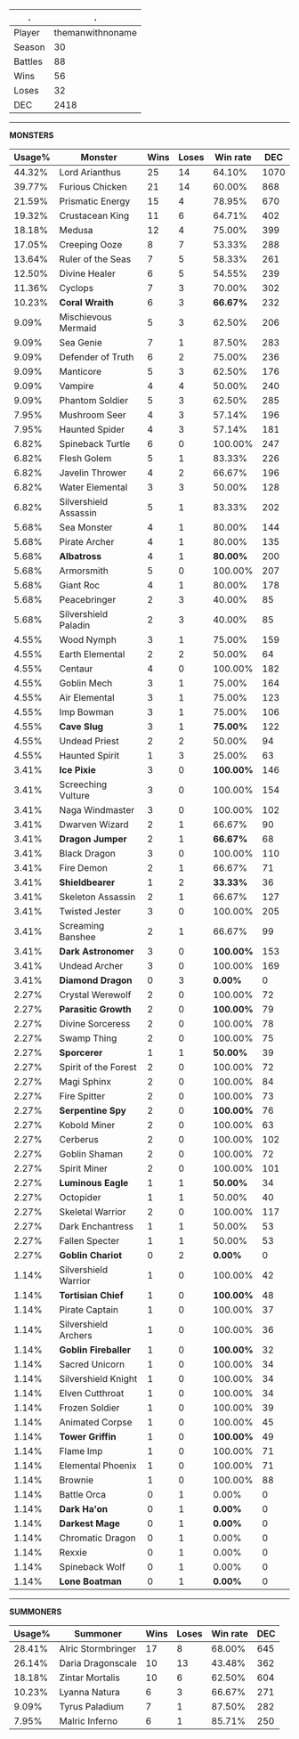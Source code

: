 .|.
|-|-
Player|themanwithnoname
Season|30
Battles|88
Wins|56
Loses|32
DEC|2418

---
**MONSTERS**

Usage%|Monster|Wins|Loses|Win rate|DEC|
-|-|-|-|-|-|
44.32%|Lord Arianthus|25|14|64.10%|1070|
39.77%|Furious Chicken|21|14|60.00%|868|
21.59%|Prismatic Energy|15|4|78.95%|670|
19.32%|Crustacean King|11|6|64.71%|402|
18.18%|Medusa|12|4|75.00%|399|
17.05%|Creeping Ooze|8|7|53.33%|288|
13.64%|Ruler of the Seas|7|5|58.33%|261|
12.50%|Divine Healer|6|5|54.55%|239|
11.36%|Cyclops|7|3|70.00%|302|
10.23%|**Coral Wraith**|6|3|**66.67%**|232|
9.09%|Mischievous Mermaid|5|3|62.50%|206|
9.09%|Sea Genie|7|1|87.50%|283|
9.09%|Defender of Truth|6|2|75.00%|236|
9.09%|Manticore|5|3|62.50%|176|
9.09%|Vampire|4|4|50.00%|240|
9.09%|Phantom Soldier|5|3|62.50%|285|
7.95%|Mushroom Seer|4|3|57.14%|196|
7.95%|Haunted Spider|4|3|57.14%|181|
6.82%|Spineback Turtle|6|0|100.00%|247|
6.82%|Flesh Golem|5|1|83.33%|226|
6.82%|Javelin Thrower|4|2|66.67%|196|
6.82%|Water Elemental|3|3|50.00%|128|
6.82%|Silvershield Assassin|5|1|83.33%|202|
5.68%|Sea Monster|4|1|80.00%|144|
5.68%|Pirate Archer|4|1|80.00%|135|
5.68%|**Albatross**|4|1|**80.00%**|200|
5.68%|Armorsmith|5|0|100.00%|207|
5.68%|Giant Roc|4|1|80.00%|178|
5.68%|Peacebringer|2|3|40.00%|85|
5.68%|Silvershield Paladin|2|3|40.00%|85|
4.55%|Wood Nymph|3|1|75.00%|159|
4.55%|Earth Elemental|2|2|50.00%|64|
4.55%|Centaur|4|0|100.00%|182|
4.55%|Goblin Mech|3|1|75.00%|164|
4.55%|Air Elemental|3|1|75.00%|123|
4.55%|Imp Bowman|3|1|75.00%|106|
4.55%|**Cave Slug**|3|1|**75.00%**|122|
4.55%|Undead Priest|2|2|50.00%|94|
4.55%|Haunted Spirit|1|3|25.00%|63|
3.41%|**Ice Pixie**|3|0|**100.00%**|146|
3.41%|Screeching Vulture|3|0|100.00%|154|
3.41%|Naga Windmaster|3|0|100.00%|102|
3.41%|Dwarven Wizard|2|1|66.67%|90|
3.41%|**Dragon Jumper**|2|1|**66.67%**|68|
3.41%|Black Dragon|3|0|100.00%|110|
3.41%|Fire Demon|2|1|66.67%|71|
3.41%|**Shieldbearer**|1|2|**33.33%**|36|
3.41%|Skeleton Assassin|2|1|66.67%|127|
3.41%|Twisted Jester|3|0|100.00%|205|
3.41%|Screaming Banshee|2|1|66.67%|99|
3.41%|**Dark Astronomer**|3|0|**100.00%**|153|
3.41%|Undead Archer|3|0|100.00%|169|
3.41%|**Diamond Dragon**|0|3|**0.00%**|0|
2.27%|Crystal Werewolf|2|0|100.00%|72|
2.27%|**Parasitic Growth**|2|0|**100.00%**|79|
2.27%|Divine Sorceress|2|0|100.00%|78|
2.27%|Swamp Thing|2|0|100.00%|75|
2.27%|**Sporcerer**|1|1|**50.00%**|39|
2.27%|Spirit of the Forest|2|0|100.00%|72|
2.27%|Magi Sphinx|2|0|100.00%|84|
2.27%|Fire Spitter|2|0|100.00%|73|
2.27%|**Serpentine Spy**|2|0|**100.00%**|76|
2.27%|Kobold Miner|2|0|100.00%|63|
2.27%|Cerberus|2|0|100.00%|102|
2.27%|Goblin Shaman|2|0|100.00%|72|
2.27%|Spirit Miner|2|0|100.00%|101|
2.27%|**Luminous Eagle**|1|1|**50.00%**|34|
2.27%|Octopider|1|1|50.00%|40|
2.27%|Skeletal Warrior|2|0|100.00%|117|
2.27%|Dark Enchantress|1|1|50.00%|53|
2.27%|Fallen Specter|1|1|50.00%|53|
2.27%|**Goblin Chariot**|0|2|**0.00%**|0|
1.14%|Silvershield Warrior|1|0|100.00%|42|
1.14%|**Tortisian Chief**|1|0|**100.00%**|48|
1.14%|Pirate Captain|1|0|100.00%|37|
1.14%|Silvershield Archers|1|0|100.00%|36|
1.14%|**Goblin Fireballer**|1|0|**100.00%**|32|
1.14%|Sacred Unicorn|1|0|100.00%|34|
1.14%|Silvershield Knight|1|0|100.00%|34|
1.14%|Elven Cutthroat|1|0|100.00%|34|
1.14%|Frozen Soldier|1|0|100.00%|39|
1.14%|Animated Corpse|1|0|100.00%|45|
1.14%|**Tower Griffin**|1|0|**100.00%**|49|
1.14%|Flame Imp|1|0|100.00%|71|
1.14%|Elemental Phoenix|1|0|100.00%|71|
1.14%|Brownie|1|0|100.00%|88|
1.14%|Battle Orca|0|1|0.00%|0|
1.14%|**Dark Ha'on**|0|1|**0.00%**|0|
1.14%|**Darkest Mage**|0|1|**0.00%**|0|
1.14%|Chromatic Dragon|0|1|0.00%|0|
1.14%|Rexxie|0|1|0.00%|0|
1.14%|Spineback Wolf|0|1|0.00%|0|
1.14%|**Lone Boatman**|0|1|**0.00%**|0|

---
**SUMMONERS**

Usage%|Summoner|Wins|Loses|Win rate|DEC|
-|-|-|-|-|-|
28.41%|Alric Stormbringer|17|8|68.00%|645|
26.14%|Daria Dragonscale|10|13|43.48%|362|
18.18%|Zintar Mortalis|10|6|62.50%|604|
10.23%|Lyanna Natura|6|3|66.67%|271|
9.09%|Tyrus Paladium|7|1|87.50%|282|
7.95%|Malric Inferno|6|1|85.71%|250|

